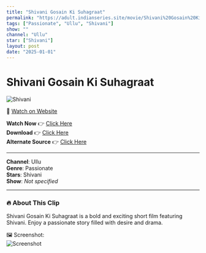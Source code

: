 ```yaml
---
title: "Shivani Gosain Ki Suhagraat"
permalink: "https://adult.indianseries.site/movie/Shivani%20Gosain%20Ki%20Suhagraat"
tags: ["Passionate", "Ullu", "Shivani"]
show: ""
channel: "Ullu"
star: ["Shivani"]
layout: post
date: "2025-01-01"
---
```


# Shivani Gosain Ki Suhagraat

![Shivani](https://shorts.desisins.com/wp-content/uploads/2024/10/Shivani-Suhagraat-Sultan-Ullu-DesiSins.com_.jpg)

🔗 [Watch on Website](https://adult.indianseries.site/movie/Shivani%20Gosain%20Ki%20Suhagraat)

**Watch Now** 👉 [Click Here](https://adult.indianseries.site/movie/Shivani%20Gosain%20Ki%20Suhagraat)  
**Download** 👉 [Click Here](https://adult.indianseries.site/movie/Shivani%20Gosain%20Ki%20Suhagraat)  
**Alternate Source** 👉 [Click Here](https://adult.indianseries.site/movie/Shivani%20Gosain%20Ki%20Suhagraat)

---

**Channel**: Ullu  
**Genre**: Passionate  
**Stars**: Shivani  
**Show**: *Not specified*

---

### 🔥 About This Clip

Shivani Gosain Ki Suhagraat is a bold and exciting short film featuring Shivani. Enjoy a passionate story filled with desire and drama.
 
🖼️ Screenshot:  
![Screenshot](https://shorts.desisins.com/wp-content/uploads/2024/10/Shivani-Suhagraat-Sultan-Ullu-DesiSins.com_.jpg)
